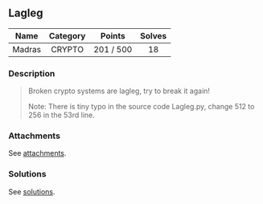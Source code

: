 ## Lagleg

|  Name  |  Category  |  Points  |  Solves  |
| :----: | :----: | :----: | :----: |
|  Madras  |  CRYPTO  |  201 / 500  |  18  |

### Description
> Broken crypto systems are lagleg, try to break it again!
> 
> Note: There is tiny typo in the source code Lagleg.py, change 512 to 256 in the 53rd line.

### Attachments
See [attachments](https://github.com/roadicing/ctf-writeups/tree/main/2021/asisctf-quals/lagleg/attachments).

### Solutions
See [solutions](https://github.com/roadicing/ctf-writeups/tree/main/2021/asisctf-quals/lagleg/solutions).
